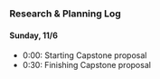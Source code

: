 











### Research & Planning Log
#### Sunday, 11/6
* 0:00: Starting Capstone proposal
* 0:30: Finishing Capstone proposal
